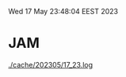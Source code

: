 Wed 17 May 23:48:04 EEST 2023
# JAM
<a href='./cache/202305/17_23.log'>./cache/202305/17_23.log</a>
